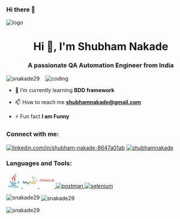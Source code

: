 ### Hi there 👋

![logo]( )
  <h1 align="center">Hi 👋, I'm Shubham Nakade</h1>
<h3 align="center">A passionate QA Automation Engineer from India</h3>

<img align="right" alt="coding" width="400" src="https://user-images.githubusercontent.com/55389276/140866485-8fb1c876-9a8f-4d6a-98dc-08c4981eaf70.gif">

<p align="left"> <img src="https://komarev.com/ghpvc/?username=snakade29&label=Profile%20views&color=0e75b6&style=flat" alt="snakade29" /> </p>

- 🌱 I’m currently learning **BDD framework**

- 📫 How to reach me **shubhamnakade@gmail.com**

- ⚡ Fun fact **I am Funny**

<h3 align="left">Connect with me:</h3>
<p align="left">
<a href="https://linkedin.com/in/linkedin.com/in/shubham-nakade-8647a01ab" target="blank"><img align="center" src="https://raw.githubusercontent.com/rahuldkjain/github-profile-readme-generator/master/src/images/icons/Social/linked-in-alt.svg" alt="linkedin.com/in/shubham-nakade-8647a01ab" height="30" width="40" /></a>
<a href="https://instagram.com/shubhamnakade" target="blank"><img align="center" src="https://raw.githubusercontent.com/rahuldkjain/github-profile-readme-generator/master/src/images/icons/Social/instagram.svg" alt="shubhamnakade" height="30" width="40" /></a>
</p>

<h3 align="left">Languages and Tools:</h3>
<p align="left"> <a href="https://www.java.com" target="_blank" rel="noreferrer"> <img src="https://raw.githubusercontent.com/devicons/devicon/master/icons/java/java-original.svg" alt="java" width="40" height="40"/> </a> <a href="https://www.mysql.com/" target="_blank" rel="noreferrer"> <img src="https://raw.githubusercontent.com/devicons/devicon/master/icons/mysql/mysql-original-wordmark.svg" alt="mysql" width="40" height="40"/> </a> <a href="https://www.oracle.com/" target="_blank" rel="noreferrer"> <img src="https://raw.githubusercontent.com/devicons/devicon/master/icons/oracle/oracle-original.svg" alt="oracle" width="40" height="40"/> </a> <a href="https://postman.com" target="_blank" rel="noreferrer"> <img src="https://www.vectorlogo.zone/logos/getpostman/getpostman-icon.svg" alt="postman" width="40" height="40"/> </a> <a href="https://www.selenium.dev" target="_blank" rel="noreferrer"> <img src="https://raw.githubusercontent.com/detain/svg-logos/780f25886640cef088af994181646db2f6b1a3f8/svg/selenium-logo.svg" alt="selenium" width="40" height="40"/> </a> </p>

<p><img align="left" src="https://github-readme-stats.vercel.app/api/top-langs?username=snakade29&show_icons=true&locale=en&layout=compact" alt="snakade29" /></p>

<p>&nbsp;<img align="center" src="https://github-readme-stats.vercel.app/api?username=snakade29&show_icons=true&locale=en" alt="snakade29" /></p>

<p><img align="center" src="https://github-readme-streak-stats.herokuapp.com/?user=snakade29&" alt="snakade29" /></p>

